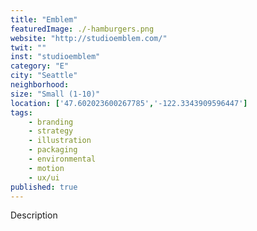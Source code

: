 ```yaml
---
title: "Emblem"
featuredImage: ./-hamburgers.png
website: "http://studioemblem.com/"
twit: ""
inst: "studioemblem"
category: "E"
city: "Seattle"
neighborhood:
size: "Small (1-10)"
location: ['47.602023600267785','-122.3343909596447']
tags:
    - branding
    - strategy
    - illustration
    - packaging
    - environmental
    - motion
    - ux/ui
published: true
---
```


Description
